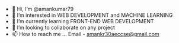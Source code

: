 - 👋 Hi, I’m @amankumar79
- 👀 I’m interested in WEB DEVELOPMENT and MACHINE LEARNING
- 🌱 I’m currently learning FRONT-END WEB DEVELOPMENT
- 💞️ I’m looking to collaborate on any project
- 📫 How to reach me ...
Email - amankr30aeccse@gmail.com

<!---
amankumar79/amankumar79 is a ✨ special ✨ repository because its `README.md` (this file) appears on your GitHub profile.
You can click the Preview link to take a look at your changes.
--->
